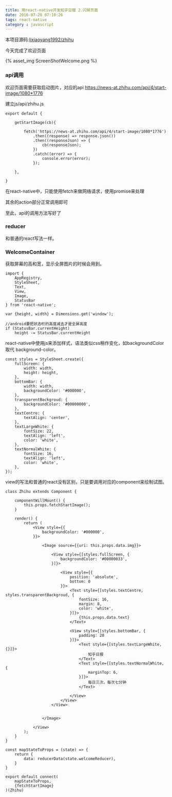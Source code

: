 ```yaml
---
title: 用react-native开发知乎日报 2.闪屏页面
date: 2016-07-28 07:10:26
tags: react-native
category : javascript
---
```


本项目源码:[lixiaoyang1992/zhihu](https://github.com/lixiaoyang1992/zhihu)

今天完成了欢迎页面

{% asset_img ScreenShotWelcome.png %}

<!-- more -->

### api调用

欢迎页面需要获取启动图片，对应的api https://news-at.zhihu.com/api/4/start-image/1080*1776

建立js/api/zhihu.js

    export default {

        getStartImage(cb){

            fetch('https://news-at.zhihu.com/api/4/start-image/1080*1776')
                .then((response) => response.json())
                .then((responseJson) => {
                    cb(responseJson);
                })
                .catch((error) => {
                    console.error(error);
                });

        },

    }

在react-native中，只能使用fetch来做网络请求，使用promise来处理

其余的action部分正常调用即可

至此，api的调用方法写好了

### reducer  

和普通的react写法一样。

### WelcomeContainer

获取屏幕的高和宽，显示全屏图片的时候会用到。

    import {
        AppRegistry,
        StyleSheet,
        Text,
        View,
        Image,
        StatusBar
    } from 'react-native';

    var {height, width} = Dimensions.get('window');

    //android要把状态栏的高度减去才是全屏高度
    if (StatusBar.currentHeight)
        height -= StatusBar.currentHeight

react-native中使用js来添加样式，语法类似css稍作变化，如backgroundColor 取代 background-color。

    const styles = StyleSheet.create({
        fullScreen: {
            width: width,
            height: height,
        },
        bottomBar: {
            width: width,
            backgroundColor: '#000000',
        },
        transparentBackgroud: {
            backgroundColor: '#00000000',
        },
        textCentre: {
            textAlign: 'center',
        },
        textLargeWhite: {
            fontSize: 22,
            textAlign: 'left',
            color: 'white',
        },
        textNormalWhite: {
            fontSize: 16,
            textAlign: 'left',
            color: 'white',
        },
    });

view的写法和普通的react没有区别，只是要调用对应的component来绘制试图。

    class Zhihu extends Component {

        componentWillMount() {
            this.props.fetchStartImage();
        }

        render() {
            return (
                <View style={{
                    backgroundColor: '#000000',
                }}>

                    <Image source={{uri: this.props.data.img}}>

                        <View style={[styles.fullScreen, {
                            backgroundColor: '#00000033',
                        }]}>

                            <View style={{
                                position: 'absolute',
                                bottom: 0
                            }}>
                                <Text style={[styles.textCentre, styles.transparentBackgroud, {
                                    fontSize: 16,
                                    margin: 8,
                                    color: 'white',
                                }]}>
                                    {this.props.data.text}
                                </Text>

                                <View style={[styles.bottomBar, {
                                    padding: 20
                                }]}>
                                    <Text style={[styles.textLargeWhite, {}]}>
                                        知乎日报
                                    </Text>
                                    <Text style={[styles.textNormalWhite, {
                                        marginTop: 6,
                                    }]}>
                                        每日三次，每次七分钟
                                    </Text>

                                </View>
                            </View>
                        </View>


                    </Image>

                </View>
            );
        }
    }

    const mapStateToProps = (state) => {
        return {
            data: reducerData(state.welcomeReducer),
        }
    }

    export default connect(
        mapStateToProps,
        {fetchStartImage}
    )(Zhihu)
